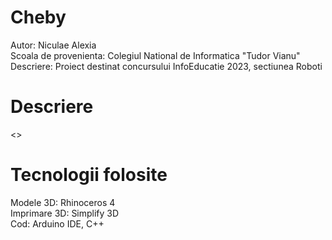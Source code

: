 # Cheby

  Autor:  Niculae Alexia   
  Scoala de provenienta:  Colegiul National de Informatica "Tudor Vianu"  
  Descriere:  Proiect destinat concursului InfoEducatie 2023, sectiunea Roboti  
  
  
  
# Descriere

<>

# Tecnologii folosite

Modele 3D: Rhinoceros 4  
Imprimare 3D: Simplify 3D  
Cod: Arduino IDE, C++  



